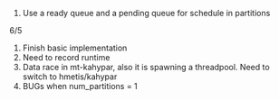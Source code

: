 1. Use a ready queue and a pending queue for schedule in partitions 

6/5
1. Finish basic implementation
2. Need to record runtime
3. Data race in mt-kahypar, also it is spawning a threadpool. Need to switch to hmetis/kahypar
4. BUGs when num\_partitions = 1 
